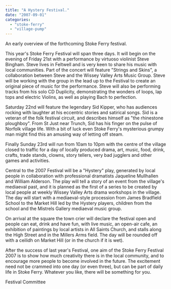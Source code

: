 ```yaml
---
title: "A Hystery Festival."
date: "2007-09-01"
categories: 
  - "stoke-ferry"
  - "village-pump"
---
```


An early overview of the forthcoming Stoke Ferry festival.

This year's Stoke Ferry Festival will span three days. It will begin on the evening of Friday 21st with a performance by virtuoso violinist Steve Bingham. Steve lives in Feltwell and is very keen to share his music with local communities. Part of the concert will feature "Strings and Skins", a collaboration between Steve and the Wissey Valley Arts Music Group. Steve will be working with the group in the lead up to the Festival to create an original piece of music for the performance. Steve will also be performing tracks from his solo CD Duplicity, demonstrating the wonders of loops, lap tops and electric Violins, as well as playing Bach to perfection.

Saturday 22nd will feature the legendary Sid Kipper, who has audiences rocking with laughter at his eccentric stories and satirical songs. Sid is a veteran of the folk festival circuit, and describes himself as "the rhinestone ploughboy". From St Just near Trunch, Sid has his finger on the pulse of Norfolk village life. With a bit of luck even Stoke Ferry's mysterious grumpy man might find this an amusing way of letting off steam.

Finally Sunday 23rd will run from 10am to 10pm with the centre of the village closed to traffic for a day of locally produced drama, art, music, food, drink, crafts, trade stands, clowns, story tellers, very bad jugglers and other games and activities.

Central to the 2007 Festival will be a "Hystery" play, generated by local people in collaboration with professional dramatists Jaqueline Mullhallen and William Alderson. The play will tell a story of an event from the village's mediaeval past, and it is planned as the first of a series to be created by local people at weekly Wissey Valley Arts drama workshops in the village. The day will start with a mediaeval-style procession from James Bradfield School to the Market Hill led by the Hystery players, children from the school and the Mistrels Gallery mediaeval music group.

On arrival at the square the town crier will declare the festival open and people can eat, drink and have fun, with live music, an open-air cafe, an exhibition of paintings by local artists in All Saints Church, and stalls along the High Street and in the Millers Arms field. The day will be rounded off with a ceilidh on Market Hill (or in the church if it is wet).

After the success of last year's Festival, one aim of the Stoke Ferry Festival 2007 is to show how much creativity there is in the local community, and to encourage more people to become involved in the future. The excitement need not be crammed into one day (or even three), but can be part of daily life in Stoke Ferry. Whatever you like, there will be something for you.

Festival Committee
